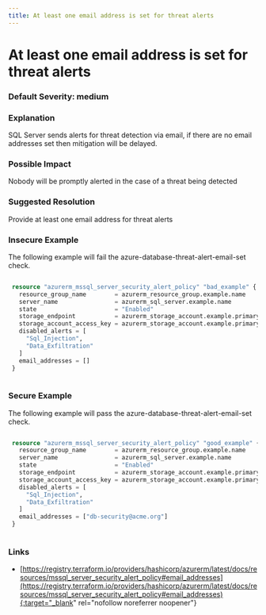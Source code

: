 ```yaml
---
title: At least one email address is set for threat alerts
---
```


# At least one email address is set for threat alerts

### Default Severity: <span class="severity medium">medium</span>

### Explanation

SQL Server sends alerts for threat detection via email, if there are no email addresses set then mitigation will be delayed.

### Possible Impact
Nobody will be promptly alerted in the case of a threat being detected

### Suggested Resolution
Provide at least one email address for threat alerts


### Insecure Example

The following example will fail the azure-database-threat-alert-email-set check.
```terraform

 resource "azurerm_mssql_server_security_alert_policy" "bad_example" {
   resource_group_name        = azurerm_resource_group.example.name
   server_name                = azurerm_sql_server.example.name
   state                      = "Enabled"
   storage_endpoint           = azurerm_storage_account.example.primary_blob_endpoint
   storage_account_access_key = azurerm_storage_account.example.primary_access_key
   disabled_alerts = [
     "Sql_Injection",
     "Data_Exfiltration"
   ]
   email_addresses = []
 }
 
```



### Secure Example

The following example will pass the azure-database-threat-alert-email-set check.
```terraform

 resource "azurerm_mssql_server_security_alert_policy" "good_example" {
   resource_group_name        = azurerm_resource_group.example.name
   server_name                = azurerm_sql_server.example.name
   state                      = "Enabled"
   storage_endpoint           = azurerm_storage_account.example.primary_blob_endpoint
   storage_account_access_key = azurerm_storage_account.example.primary_access_key
   disabled_alerts = [
     "Sql_Injection",
     "Data_Exfiltration"
   ]
   email_addresses = ["db-security@acme.org"]
 }
 
```



### Links


- [https://registry.terraform.io/providers/hashicorp/azurerm/latest/docs/resources/mssql_server_security_alert_policy#email_addresses](https://registry.terraform.io/providers/hashicorp/azurerm/latest/docs/resources/mssql_server_security_alert_policy#email_addresses){:target="_blank" rel="nofollow noreferrer noopener"}



